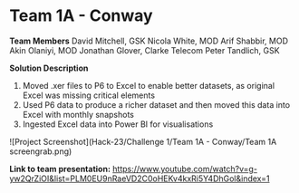 # Team 1A - Conway

**Team Members**
David Mitchell, GSK
Nicola White, MOD
Arif Shabbir, MOD
Akin Olaniyi, MOD
Jonathan Glover, Clarke Telecom
Peter Tandlich, GSK

**Solution Description**
1. Moved .xer files to P6 to Excel to enable better datasets, as original Excel was missing critical elements
2. Used P6 data to produce a richer dataset and then moved this data into Excel with monthly snapshots
3. Ingested Excel data into Power BI for visualisations

![Project Screenshot](Hack-23/Challenge 1/Team 1A - Conway/Team 1A screengrab.png)


**Link to team presentation:** https://www.youtube.com/watch?v=g-yw2QrZiOI&list=PLM0EU9nRaeVD2C0oHEKv4kxRi5Y4DhGol&index=1

